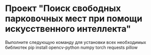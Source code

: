 # Проект "Поиск свободных парковочных мест при помощи искусственного интеллекта"

Выполните следующую команду для установки всех необходимых библиотек
pip install opencv-python numpy torch requests pillow

